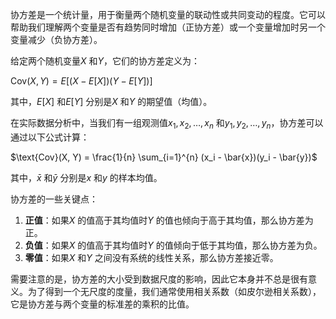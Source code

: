 协方差是一个统计量，用于衡量两个随机变量的联动性或共同变动的程度。它可以帮助我们理解两个变量是否有趋势同时增加（正协方差）或一个变量增加时另一个变量减少（负协方差）。

给定两个随机变量$X$ 和$Y$，它们的协方差定义为：

$\text{Cov}(X, Y) = E[(X - E[X])(Y - E[Y])]$

其中，$E[X]$ 和$E[Y]$ 分别是$X$ 和$Y$ 的期望值（均值）。

在实际数据分析中，当我们有一组观测值$x_1, x_2, \dots, x_n$ 和$y_1, y_2, \dots, y_n$，协方差可以通过以下公式计算：

$\text{Cov}(X, Y) = \frac{1}{n} \sum_{i=1}^{n} (x_i - \bar{x})(y_i - \bar{y})$

其中，$\bar{x}$ 和$\bar{y}$ 分别是$x$ 和$y$ 的样本均值。

协方差的一些关键点：

1. **正值**：如果$X$ 的值高于其均值时$Y$ 的值也倾向于高于其均值，那么协方差为正。
2. **负值**：如果$X$ 的值高于其均值时$Y$ 的值倾向于低于其均值，那么协方差为负。
3. **零值**：如果$X$ 和$Y$ 之间没有系统的线性关系，那么协方差接近零。

需要注意的是，协方差的大小受到数据尺度的影响，因此它本身并不总是很有意义。为了得到一个无尺度的度量，我们通常使用相关系数（如皮尔逊相关系数），它是协方差与两个变量的标准差的乘积的比值。